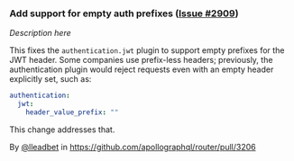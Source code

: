 ### Add support for empty auth prefixes ([Issue #2909](https://github.com/apollographql/router/issues/2909))

*Description here*

This fixes the `authentication.jwt` plugin to support empty prefixes for the JWT header. Some companies use prefix-less headers; previously, the authentication plugin would reject requests even with an empty header explicitly set, such as: 

```yml 
authentication:
  jwt:
    header_value_prefix: ""
```

This change addresses that.

By [@lleadbet](https://github.com/lleadbet) in https://github.com/apollographql/router/pull/3206
